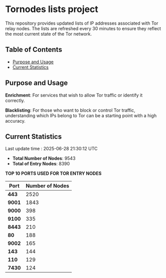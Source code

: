 # Tornodes lists project

This repository provides updated lists of IP addresses associated with Tor relay nodes. The lists are refreshed every 30 minutes to ensure they reflect the most current state of the Tor network.

## Table of Contents

- [Purpose and Usage](#purpose-and-usage)
- [Current Statistics](#current-statistics)


## Purpose and Usage

**Enrichment**: For services that wish to allow Tor traffic or identify it correctly.

**Blacklisting**: For those who want to block or control Tor traffic, understanding which IPs belong to Tor can be a starting point with a high accuracy.

## Current Statistics

Last update time : 2025-06-28 21:30:12 UTC

- **Total Number of Nodes**: 9543
- **Total of Entry Nodes**: 8390

**TOP 10 PORTS USED FOR TOR ENTRY NODES**

| **Port** | **Number of Nodes** |
|------|-----------------|
| **443**   | 2520  |
| **9001**   | 1843  |
| **9000**   | 398  |
| **9100**   | 335  |
| **8443**   | 210  |
| **80**   | 188  |
| **9002**   | 165  |
| **143**   | 144  |
| **110**   | 129  |
| **7430**   | 124  |

